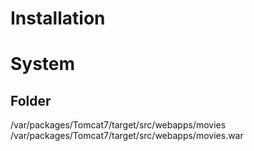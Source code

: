 
# Installation

# System

## Folder

/var/packages/Tomcat7/target/src/webapps/movies
/var/packages/Tomcat7/target/src/webapps/movies.war
